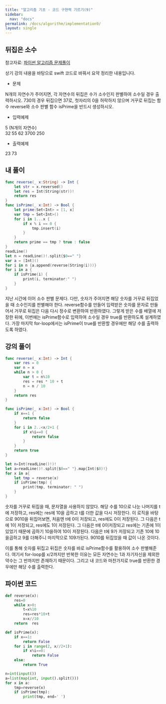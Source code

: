 ```yaml
---
title: "알고리즘 기초 - 코드 구현력 기르기(9)"
sidebar:
  nav: "docs"
permalink: /docs/algorithm/implementation9/
layout: single
---
```


## 뒤집은 소수

참고자료: [파이썬 알고리즘 문제풀이](https://www.inflearn.com/course/%ED%8C%8C%EC%9D%B4%EC%8D%AC-%EC%95%8C%EA%B3%A0%EB%A6%AC%EC%A6%98-%EB%AC%B8%EC%A0%9C%ED%92%80%EC%9D%B4-%EC%BD%94%EB%94%A9%ED%85%8C%EC%8A%A4%ED%8A%B8/lecture/26919?tab=curriculum)

상기 강의 내용을 바탕으로 swift 코드로 바꿔서 요약 정리한 내용입니다.

- 문제

N개의 자연수가 주어지면, 각 자연수의 뒤집은 수가 소수인지 판별하여 소수일 경우 출력하시오. 730의 경우 뒤집으면 37로, 첫자리의 0을 허락하지 않으며 거꾸로 뒤집는 함수 reverse와 소수 판별 함수 isPrime을 반드시 생성하시오.

- 입력예제

5 (N개의 자연수)  
32 55 62 3700 250

- 출력예제

23 73

## 내 풀이
``` swift
func reverse(_ x:String) -> Int {
    let str = x.reversed()
    let res = Int(String(str))!
    return res
}
func isPrime(_ x:Int) -> Bool {
    let prime:Set<Int> = [1, x]
    var tmp = Set<Int>()
    for i in 1...x {
        if x % i == 0 {
            tmp.insert(i)
        }
    }
    return prime == tmp ? true : false
}
readLine()
let n = readLine()!.split{$0==" "}
var a = [Int]()
for i in n {a.append(reverse(String(i)))}
for i in a {
    if isPrime(i) {
        print(i, terminator:" ")
    }
}
```
지난 시간에 이어 소수 판별 문제다. 다만, 숫자가 주어지면 해당 숫자를 거꾸로 뒤집었을 때 소수인지를 판별해야 한다. reverse함수를 만들어 입력받은 숫자를 문자로 만들어서 거꾸로 뒤집은 다음 다시 정수로 변환하여 반환하였다. 그렇게 받은 수를 배열에 저장한 뒤에, 이번에는 isPrime함수로 입력하여 소수일 경우 true를 반환하도록 설계하였다. 가장 마지막 for-loop에서는 isPrime이 true를 반환할 경우에만 해당 수를 출력하도록 하였다.

## 강의 풀이
``` swift
func reverse(_ x:Int) -> Int {
    var res = 0
    var n = x
    while n > 0 {
        var t = n%10
        res = res * 10 + t
        n = n / 10
    }
    return res
}

func isPrime(_ x:Int) -> Bool {
    if x==1 {
        return false
    }
    for i in 2..<x/2+1 {
        if x%i==0 {
            return false
        }
    }
    return true
}

let n=Int(readLine()!)!
let a=readLine()!.split{$0==" "}.map{Int($0)!}
for x in a{
    let tmp = reverse(x)
    if isPrime(tmp) {
        print(tmp, terminator: " ")
    }
}
```
숫자를 거꾸로 뒤집을 때, 문자열을 사용하지 않았다. 해당 수를 10으로 나눈 나머지를 t에 저장하고, res에는 res에 10을 곱하고 t를 더한 값을 다시 저장한다. 이 로직을 바탕으로 9010을 뒤집어보면, 처음엔 t에 0이 저장되고, res에도 0이 저장된다. 그 다음은 t에 1이 저장되고, res에도 1이 저장된다. 그 다음은 t에 0이저장되고 res에는 기존에 1이 있었기 때문에 곱하기 10을하여 10이 저장된다. 다음은 t에 9가 저장되고 기존 10에 10을곱하고 9를 더해주니 마지막으로 109가된다. 9010를 뒤집었을 때 값이 나온 것이다.

이를 통해 숫자를 뒤집고 뒤집은 숫자를 바로 isPrime함수를 활용하여 소수 판별해준다. 여기서 for-loop를 x/2까지만 반복한 이유는 모든 자연수는 1과 자기자신을 제외한 약수는 그 반까지만 존재하기 때문이다. 그리고 내 코드와 마찬가지로 true를 반환한 경우에만 해당 수를 출력한다.

## 파이썬 코드
``` python
def reverse(x):
    res=0
    while x>0:
        t=x%10
        res=res*10+t
        x=x//10
    return  res

def isPrime(x):
    if x==1:
        return False
    for i in range(2, x//2+1):
        if x%i==0:
            return False
    else:
        return True

n=int(input())
a=list(map(int, input().split()))
for x in a:
    tmp=reverse(x)
    if isPrime(tmp):
        print(tmp, end=' ')
```
